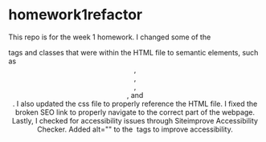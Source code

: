 # homework1refactor
This repo is for the week 1 homework. 
  I changed some of the <div> tags and classes that were within the HTML file to semantic elements, such as <header>, <footer>, <article>,    <section>, and <aside>. 
    I also updated the css file to properly reference the HTML file.
  I fixed the broken SEO link to properly navigate to the correct part of the webpage. 
  Lastly, I checked for accessibility issues through Siteimprove Accessibility Checker.
  Added alt="" to the <img> tags to improve accessibility. 
  
 
